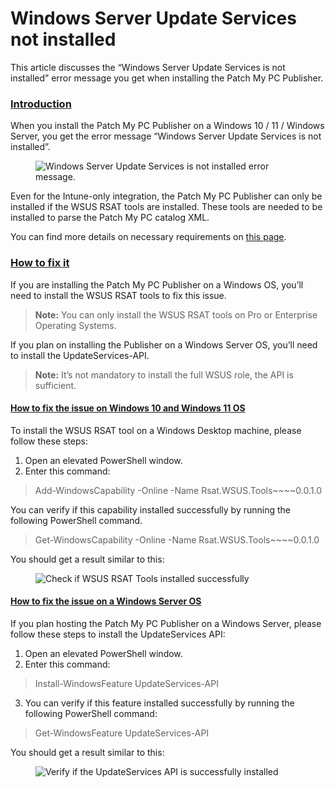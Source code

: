 # Windows Server Update Services not installed

This article discusses the “Windows Server Update Services is not installed” error message you get when installing the Patch My PC Publisher.

### [Introduction](https://patchmypc.com/kb/wsus-not-installed/#introduction) <a href="#h-introduction" id="h-introduction"></a>

When you install the Patch My PC Publisher on a Windows 10 / 11 / Windows Server, you get the error message “Windows Server Update Services is not installed”.

<figure><img src="https://patchmypc.com/app/uploads/2025/04/01_WSUS-is-not-installed.png" alt="Windows Server Update Services is not installed error message."><figcaption></figcaption></figure>

Even for the Intune-only integration, the Patch My PC Publisher can only be installed if the WSUS RSAT tools are installed. These tools are needed to be installed to parse the Patch My PC catalog XML.

You can find more details on necessary requirements on [this page](https://docs.patchmypc.com/installation-guides/intune/requirements).

### [How to fix it](https://patchmypc.com/kb/wsus-not-installed/#howtofixit) <a href="#h-how-to-fix-it" id="h-how-to-fix-it"></a>

If you are installing the Patch My PC Publisher on a Windows OS, you’ll need to install the WSUS RSAT tools to fix this issue.

> **Note:** You can only install the WSUS RSAT tools on Pro or Enterprise Operating Systems.

If you plan on installing the Publisher on a Windows Server OS, you’ll need to install the UpdateServices-API.

> **Note:** It’s not mandatory to install the full WSUS role, the API is sufficient.

#### [How to fix the issue on Windows 10 and Windows 11 OS](https://patchmypc.com/kb/wsus-not-installed/#howtofixW10andW11) <a href="#h-how-to-fix-the-issue-on-windows-10-and-windows-11-os" id="h-how-to-fix-the-issue-on-windows-10-and-windows-11-os"></a>

To install the WSUS RSAT tool on a Windows Desktop machine, please follow these steps:

1. Open an elevated PowerShell window.
2. Enter this command:

> Add-WindowsCapability -Online -Name Rsat.WSUS.Tools\~\~\~\~0.0.1.0

You can verify if this capability installed successfully by running the following PowerShell command.

> Get-WindowsCapability -Online -Name Rsat.WSUS.Tools\~\~\~\~0.0.1.0

You should get a result similar to this:

<figure><img src="https://patchmypc.com/app/uploads/2025/04/02-Get-WSUSTools-installed.png" alt="Check if WSUS RSAT Tools installed successfully"><figcaption></figcaption></figure>

#### [How to fix the issue on a Windows Server OS](https://patchmypc.com/kb/wsus-not-installed/#howtofixwindowsserveros) <a href="#h-how-to-fix-the-issue-on-a-windows-server-os" id="h-how-to-fix-the-issue-on-a-windows-server-os"></a>

If you plan hosting the Patch My PC Publisher on a Windows Server, please follow these steps to install the UpdateServices API:

1. Open an elevated PowerShell window.
2. Enter this command:

> Install-WindowsFeature UpdateServices-API

3. You can verify if this feature installed successfully by running the following PowerShell command:

> Get-WindowsFeature UpdateServices-API

You should get a result similar to this:

<figure><img src="https://patchmypc.com/app/uploads/2025/04/03_GetWSUSinstalled-on-Server.png" alt="Verify if the UpdateServices API is successfully installed"><figcaption></figcaption></figure>
